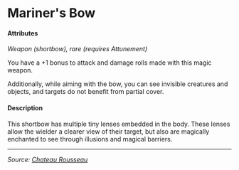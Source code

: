 # Mariner's Bow

#### Attributes

_Weapon (shortbow), rare (requires Attunement)_

You have a +1 bonus to attack and damage rolls made with this magic weapon.

Additionally, while aiming with the bow, you can see invisible creatures and objects, and targets do not benefit from partial cover.

#### Description

This shortbow has multiple tiny lenses embedded in the body. These lenses allow the wielder a clearer view of their target, but also are magically enchanted to see through illusions and magical barriers.

---

_Source: [Chateau Rousseau](https://github.com/mpanighetti/dnd5e-adventures/blob/main/tier-2/chateau-rousseau.md)_

